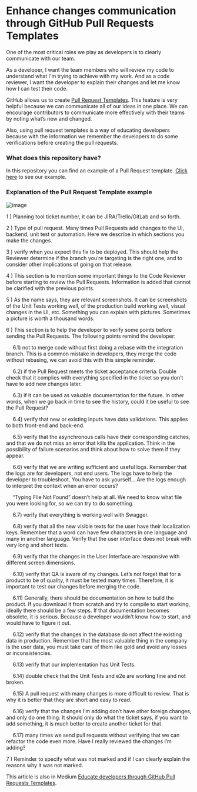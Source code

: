 # Enhance changes communication through GitHub Pull Requests Templates

One of the most critical roles we play as developers is to clearly communicate with our team.

As a developer, I want the team members who will review my code to understand what I'm trying to achieve with my work. And as a code reviewer, I want the developer to explain their changes and let me know how I can test their code.

GitHub allows us to create [Pull Request Templates](https://docs.github.com/en/communities/using-templates-to-encourage-useful-issues-and-pull-requests/creating-a-pull-request-template-for-your-repository). This feature is very helpful because we can communicate all of our ideas in one place. We can encourage contributors to communicate more effectively with their teams by noting what’s new and changed.

Also, using pull request templates is a way of educating developers because with the information we remember the developers to do some verifications before creating the pull requests.

### What does this repository have?

In this repository you can find an example of a Pull Request template. [Click here](https://github.com/danioropeza/github-pull-request-templates/blob/develop/.github/pull_request_template.md) to see our example.

### Explanation of the Pull Request Template example

![image](https://user-images.githubusercontent.com/33135078/205185353-fa6efb3d-666a-498e-91c3-50ea3016db51.png)

1 ) Planning tool ticket number, it can be JIRA/Trello/GitLab and so forth.

2 ) Type of pull request. Many times Pull Requests add changes to the UI, backend, unit test or automation. Here we describe in which sections you make the changes.

3 ) verify when you expect this fix to be deployed. This should help the Reviewer determine if the branch you’re targeting is the right one, and to consider other implications of going on that release.

4 ) This section is to mention some important things to the Code Reviewer before starting to review the Pull Requests. Information is added that cannot be clarified with the previous points.

5 ) As the name says, they are relevant screenshots. It can be screenshots of the Unit Tests working well, of the production build working well, visual changes in the UI, etc. Something you can explain with pictures. Sometimes a picture is worth a thousand words.

6 ) This section is to help the developer to verify some points before sending the Pull Requests. The following points remind the developer:

&emsp; 6.1) not to merge code without first doing a rebase with the integration branch. This is a common mistake in developers, they merge the code without rebasing, we can avoid this with this simple reminder.

&emsp; 6.2) if the Pull Request meets the ticket acceptance criteria. Double check that it complies with everything specified in the ticket so you don’t have to add new changes later.

&emsp; 6.3) if it can be used as valuable documentation for the future. In other words, when we go back in time to see the history, could it be useful to see the Pull Request?

&emsp; 6.4) verify that new or existing inputs have data validations. This applies to both front-end and back-end.

&emsp; 6.5) verify that the asynchronous calls have their corresponding catches, and that we do not miss an error that kills the application. Think in the possibility of failure scenarios and think about how to solve them if they appear.

&emsp; 6.6) verify that we are writing sufficient and useful logs. Remember that the logs are for developers, not end users. The logs have to help the developer to troubleshoot. You have to ask yourself… Are the logs enough to interpret the context when an error occurs?

&emsp; “Typing File Not Found” doesn’t help at all. We need to know what file you were looking for, so we can try to do something.

&emsp; 6.7) verify that everything is working well with Swagger.

&emsp; 6.8) verify that all the new visible texts for the user have their localization keys. Remember that a word can have few characters in one language and many in another language. Verify that the user interface does not break with very long and short texts.

&emsp; 6.9) verify that the changes in the User Interface are responsive with different screen dimensions.

&emsp; 6.10) verify that QA is aware of my changes. Let’s not forget that for a product to be of quality, it must be tested many times. Therefore, it is important to test our changes before merging the code.

&emsp; 6.11) Generally, there should be documentation on how to build the product. If you download it from scratch and try to compile to start working, ideally there should be a few steps. If that documentation becomes obsolete, it is serious. Because a developer wouldn’t know how to start, and would have to figure it out.

&emsp; 6.12) verify that the changes in the database do not affect the existing data in production. Remember that the most valuable thing in the company is the user data, you must take care of them like gold and avoid any losses or inconsistencies.

&emsp; 6.13) verify that our implementation has Unit Tests.

&emsp; 6.14) double check that the Unit Tests and e2e are working fine and not broken.

&emsp; 6.15) A pull request with many changes is more difficult to review. That is why it is better that they are short and easy to read.

&emsp; 6.16) verify that the changes I’m adding don’t have other foreign changes, and only do one thing. It should only do what the ticket says, if you want to add something, it is much better to create another ticket for that.

&emsp; 6.17) many times we send pull requests without verifying that we can refactor the code even more. Have I really reviewed the changes I’m adding?

7 ) Reminder to specify what was not marked and if I can clearly explain the reasons why it was not marked.

This article is also in Medium [Educate developers through GitHub Pull Requests Templates](https://medium.com/@danioropezasoria/educate-developers-through-github-pull-requests-templates-41b7c64287f7).
